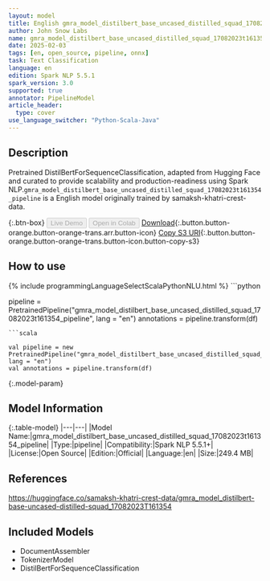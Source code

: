 ```yaml
---
layout: model
title: English gmra_model_distilbert_base_uncased_distilled_squad_17082023t161354_pipeline pipeline DistilBertForSequenceClassification from samaksh-khatri-crest-data
author: John Snow Labs
name: gmra_model_distilbert_base_uncased_distilled_squad_17082023t161354_pipeline
date: 2025-02-03
tags: [en, open_source, pipeline, onnx]
task: Text Classification
language: en
edition: Spark NLP 5.5.1
spark_version: 3.0
supported: true
annotator: PipelineModel
article_header:
  type: cover
use_language_switcher: "Python-Scala-Java"
---
```


## Description

Pretrained DistilBertForSequenceClassification, adapted from Hugging Face and curated to provide scalability and production-readiness using Spark NLP.`gmra_model_distilbert_base_uncased_distilled_squad_17082023t161354_pipeline` is a English model originally trained by samaksh-khatri-crest-data.

{:.btn-box}
<button class="button button-orange" disabled>Live Demo</button>
<button class="button button-orange" disabled>Open in Colab</button>
[Download](https://s3.amazonaws.com/auxdata.johnsnowlabs.com/public/models/gmra_model_distilbert_base_uncased_distilled_squad_17082023t161354_pipeline_en_5.5.1_3.0_1738606414077.zip){:.button.button-orange.button-orange-trans.arr.button-icon}
[Copy S3 URI](s3://auxdata.johnsnowlabs.com/public/models/gmra_model_distilbert_base_uncased_distilled_squad_17082023t161354_pipeline_en_5.5.1_3.0_1738606414077.zip){:.button.button-orange.button-orange-trans.button-icon.button-copy-s3}

## How to use



<div class="tabs-box" markdown="1">
{% include programmingLanguageSelectScalaPythonNLU.html %}
```python

pipeline = PretrainedPipeline("gmra_model_distilbert_base_uncased_distilled_squad_17082023t161354_pipeline", lang = "en")
annotations =  pipeline.transform(df)   

```
```scala

val pipeline = new PretrainedPipeline("gmra_model_distilbert_base_uncased_distilled_squad_17082023t161354_pipeline", lang = "en")
val annotations = pipeline.transform(df)

```
</div>

{:.model-param}
## Model Information

{:.table-model}
|---|---|
|Model Name:|gmra_model_distilbert_base_uncased_distilled_squad_17082023t161354_pipeline|
|Type:|pipeline|
|Compatibility:|Spark NLP 5.5.1+|
|License:|Open Source|
|Edition:|Official|
|Language:|en|
|Size:|249.4 MB|

## References

https://huggingface.co/samaksh-khatri-crest-data/gmra_model_distilbert-base-uncased-distilled-squad_17082023T161354

## Included Models

- DocumentAssembler
- TokenizerModel
- DistilBertForSequenceClassification